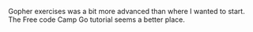 Gopher exercises was a bit more advanced than where I wanted to start. The Free code Camp Go tutorial seems a better place.